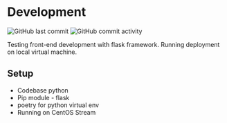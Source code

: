 # Development
![GitHub last commit](https://img.shields.io/github/last-commit/ahmad-buhari/python-basics)
![GitHub commit activity](https://img.shields.io/github/commit-activity/m/ahmad-buhari/python-basics) 

Testing front-end development with flask framework. Running deployment on local virtual machine.

## Setup
- Codebase python
- Pip module - flask
- poetry for python virtual env
- Running on CentOS Stream